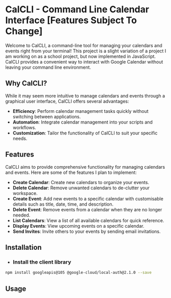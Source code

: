 # CalCLI - Command Line Calendar Interface [Features Subject To Change]

Welcome to CalCLI, a command-line tool for managing your calendars and events right from your terminal! This project is a slight variation of a project I am working on as a school project, but now implemented in JavaScript. CalCLI provides a convenient way to interact with Google Calendar without leaving your command line environment.

## Why CalCLI?

While it may seem more intuitive to manage calendars and events through a graphical user interface, CalCLI offers several advantages:

- **Efficiency**: Perform calendar management tasks quickly without switching between applications.
- **Automation**: Integrate calendar management into your scripts and workflows.
- **Customization**: Tailor the functionality of CalCLI to suit your specific needs.

## Features

CalCLI aims to provide comprehensive functionality for managing calendars and events. Here are some of the features I plan to implement:

- **Create Calendar**: Create new calendars to organize your events.
- **Delete Calendar**: Remove unwanted calendars to de-clutter your workspace.
- **Create Event**: Add new events to a specific calendar with customisable details such as title, date, time, and description.
- **Delete Event**: Remove events from a calendar when they are no longer needed.
- **List Calendars**: View a list of all available calendars for quick reference.
- **Display Events**: View upcoming events on a specific calendar.
- **Send Invites**: Invite others to your events by sending email invitations.

## Installation

- ### Install the client library

```bash
npm install googleapis@105 @google-cloud/local-auth@2.1.0 --save
```

## Usage



